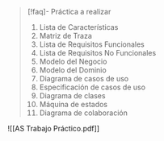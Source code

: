 > [!faq]- Práctica a realizar
>  1. Lista de Características
>  2. Matriz de Traza
>  3. Lista de Requisitos Funcionales
>  4. Lista de Requisitos No Funcionales 
>  5. Modelo del Negocio 
>  6. Modelo del Dominio
>  7. Diagrama de casos de uso
>  8. Especificación de casos de uso
>  9. Diagrama de clases
>  10. Máquina de estados
>  11. Diagrama de colaboración


![[AS Trabajo Práctico.pdf]]